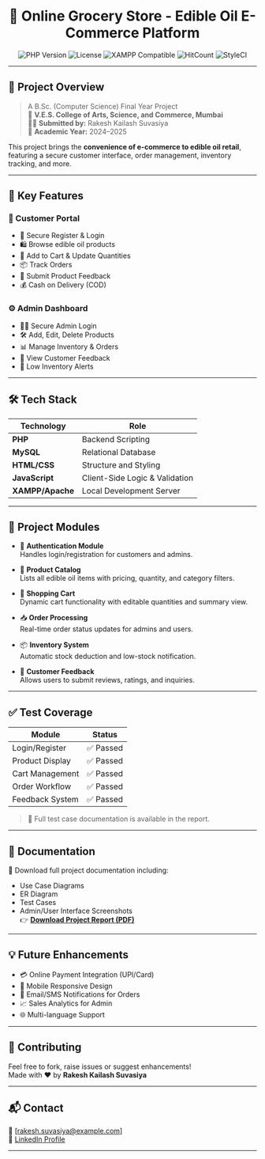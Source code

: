 <h1 align="center">🛒 Online Grocery Store - Edible Oil E-Commerce Platform</h1>

<p align="center">
  <img alt="PHP Version" src="https://img.shields.io/badge/PHP-%3E=5.6-8892BF?style=flat-square&logo=php&logoColor=white" />
  <img alt="License" src="https://img.shields.io/badge/license-MIT-green.svg?style=flat-square">
  <img alt="XAMPP Compatible" src="https://img.shields.io/badge/XAMPP-Compatible-orange?style=flat-square&logo=apache" />
  <img alt="HitCount" src="http://hits.dwyl.com/gaurangkumar/Online-Grocery-Store.svg">
  <img alt="StyleCI" src="https://github.styleci.io/repos/299347824/shield" />
</p>

---

## 📘 Project Overview

> A B.Sc. (Computer Science) Final Year Project  
> 🏫 **V.E.S. College of Arts, Science, and Commerce, Mumbai**  
> 👨‍💻 **Submitted by:** Rakesh Kailash Suvasiya  
> 📅 **Academic Year:** 2024–2025

This project brings the **convenience of e-commerce to edible oil retail**, featuring a secure customer interface, order management, inventory tracking, and more.

---

## 🚀 Key Features

### 👥 Customer Portal
- 🔐 Secure Register & Login
- 🛍️ Browse edible oil products
- 🛒 Add to Cart & Update Quantities
- 📦 Track Orders
- 💬 Submit Product Feedback
- 💰 Cash on Delivery (COD)

### ⚙️ Admin Dashboard
- 🧑‍💼 Secure Admin Login
- 🛠 Add, Edit, Delete Products
- 📊 Manage Inventory & Orders
- 👀 View Customer Feedback
- 🚨 Low Inventory Alerts

---

## 🛠️ Tech Stack

| Technology      | Role                          |
|----------------|-------------------------------|
| **PHP**        | Backend Scripting              |
| **MySQL**      | Relational Database            |
| **HTML/CSS**   | Structure and Styling          |
| **JavaScript** | Client-Side Logic & Validation |
| **XAMPP/Apache** | Local Development Server     |

---

## 📁 Project Modules

- 🔑 **Authentication Module**  
  Handles login/registration for customers and admins.

- 🧴 **Product Catalog**  
  Lists all edible oil items with pricing, quantity, and category filters.

- 🛒 **Shopping Cart**  
  Dynamic cart functionality with editable quantities and summary view.

- 📥 **Order Processing**  
  Real-time order status updates for admins and users.

- 📦 **Inventory System**  
  Automatic stock deduction and low-stock notification.

- 💬 **Customer Feedback**  
  Allows users to submit reviews, ratings, and inquiries.

---

## ✅ Test Coverage

| Module           | Status     |
|------------------|------------|
| Login/Register   | ✅ Passed  |
| Product Display  | ✅ Passed  |
| Cart Management  | ✅ Passed  |
| Order Workflow   | ✅ Passed  |
| Feedback System  | ✅ Passed  |

> 🧪 Full test case documentation is available in the report.

---

## 📄 Documentation

📘 Download full project documentation including:
- Use Case Diagrams
- ER Diagram
- Test Cases
- Admin/User Interface Screenshots  
👉 [**Download Project Report (PDF)**](./Project_Report_2025.pdf)


---

## 💡 Future Enhancements

- 💳 Online Payment Integration (UPI/Card)
- 📱 Mobile Responsive Design
- 🔔 Email/SMS Notifications for Orders
- 📈 Sales Analytics for Admin
- 🌐 Multi-language Support

---

## 🤝 Contributing

Feel free to fork, raise issues or suggest enhancements!  
Made with ❤️ by **Rakesh Kailash Suvasiya**

---

## 📬 Contact

📧 [rakesh.suvasiya@example.com]  
🔗 [LinkedIn Profile](https://linkedin.com/in/your-profile)

---

